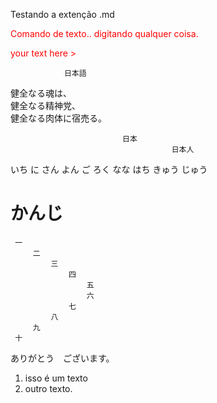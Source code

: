 Testando a extenção .md 

<span style="color: red;">Comando de texto.. digitando qualquer coisa.<br></span>

<span style="color:red;">your text here > </span>

                日本語
健全なる魂は、<br>健全なる精神党、<br>健全なる肉体に宿売る。<br>

                             日本 
                                        日本人

いち
に
さん
よん
ご
ろく
なな
はち
きゅう
じゅう <br>

# かんじ 

              
     一
         二
             三 
                 四
                     五
                     六
                 七
             八
         九
     十
ありがとう　ございます。


1. isso é um texto
2. outro texto.